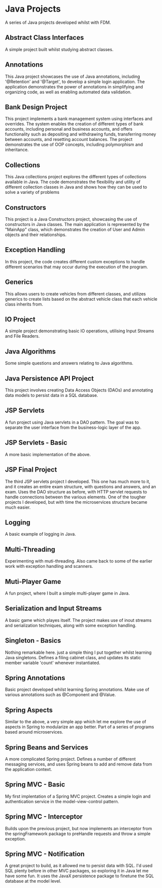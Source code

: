 # Java Projects
A series of Java projects developed whilst with FDM. 


## Abstract Class Interfaces

A simple project built whilst studying abstract classes. 

## Annotations

This Java project showcases the use of Java annotations, including '@Retention' and '@Target', to develop a simple login application. The application demonstrates the power of annotations in simplifying and organizing code, as well as enabling automated data validation.

## Bank Design Project

This project implements a bank management system using interfaces and overrides. The system enables the creation of different types of bank accounts, including personal and business accounts, and offers functionality such as depositing and withdrawing funds, transferring money between accounts, and resetting account balances. The project demonstrates the use of OOP concepts, including polymorphism and inheritance.

## Collections

This Java collections project explores the different types of collections available in Java. The code demonstrates the flexibility and utility of different collection classes in Java and shows how they can be used to solve a variety of problems

## Constructors

This project is a Java Constructors project, showcasing the use of constructors in Java classes. The main application is represented by the "MainApp" class, which demonstrates the creation of User and Admin objects and their relationships.

## Exception Handling
In this project, the code creates different custom exceptions to handle different scenarios that may occur during the execution of the program.

## Generics
This allows users to create vehicles from different classes, and utilizes generics to create lists based on the abstract vehicle class that each vehicle class inherits from.

## IO Project
A simple project demonstrating basic IO operations, utilising Input Streams and File Readers.

## Java Algorithms
Some simple questions and answers relating to Java algorithms. 

## Java Persistence API Project
This project involves creating Data Access Objects (DAOs) and annotating data models to persist data in a SQL database.

## JSP Servlets
A fun project using Java servlets in a DAO pattern. The goal was to separate the user interface from the business-logic layer of the app.

## JSP Servlets - Basic
A more basic implementation of the above.

## JSP Final Project
The third JSP servlets project I developed. This one has much more to it, and it creates an entire exam structure, with questions and answers, and an exam. Uses the DAO structure as before, with HTTP servlet requests to handle connections between the various elements. One of the tougher projects I developed, but with time the microservices structure became much easier.

## Logging
A basic example of logging in Java.

## Multi-Threading
Experimenting with muti-threading. Also came back to some of the earlier work with exception handling and scanners.

## Muti-Player Game
A fun project, where I built a simple multi-player game in Java.

## Serialization and Input Streams
A basic game which playes itself. The project makes use of inout streams and serialization techniques, along with some exception handling.

## Singleton - Basics
Nothing remarkable here. just a simple thing I put together whilst learning Java singletons. Defines a filing cabinet class, and updates its static member variable 'count' whenever instantiated.

## Spring Annotations
Basic project developed whilst learning Spring annotations. Make use of various annotations such as @Component and @Value.

## Spring Aspects
Similar to the above, a very simple app which let me explore the use of aspects in Spring to modularize an app better. Part of a series of programs based around microservices.

## Spring Beans and Services
A more complicated Spring project. Defines a number of different messaging services, and uses Spring beans to add and remove data from the application context.

## Spring MVC - Basic
My first implentation of a Spring MVC project. Creates a simple login and authentication service in the model-view-control pattern. 

## Spring MVC - Interceptor
Builds upon the previous project, but now implements an interceptor from the springFramework package to preHandle requests and throw a simple exception.

## Spring MVC - Notification
A great project to build, as it allowed me to persist data with SQL. I'd used SQL plenty before in other MVC packages, so exploring it in Java let me have some fun. It uses the JavaX persistence package to finetune the SQL database at the model level.
